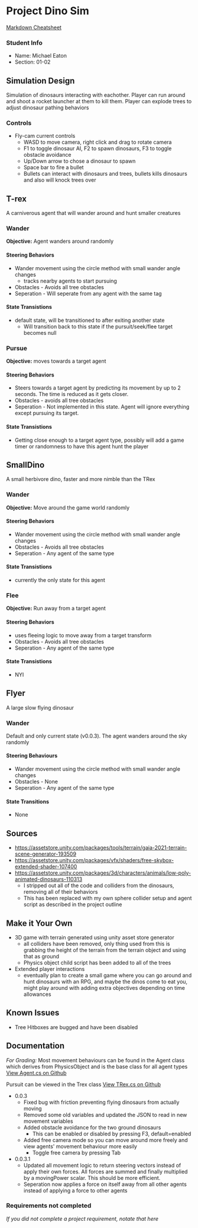 # Project Dino Sim

[Markdown Cheatsheet](https://github.com/adam-p/markdown-here/wiki/Markdown-Here-Cheatsheet)



### Student Info

-   Name: Michael Eaton
-   Section: 01-02

## Simulation Design

Simulation of dinosaurs interacting with eachother. Player can run around and shoot a rocket launcher at them to kill them.
Player can explode trees to adjust dinosaur pathing behaviors

### Controls

-   Fly-cam current controls
    -   WASD to move camera, right click and drag to rotate camera
    -   F1 to toggle dinosaur AI, F2 to spawn dinosaurs, F3 to toggle obstacle avoidance
    -   Up/Down arrow to chose a dinosaur to spawn
    -   Space bar to fire a bullet
    -   Bullets can interact with dinosaurs and trees, bullets kills dinosaurs and also will knock trees over

## T-rex

A carniverous agent that will wander around and hunt smaller creatures

### Wander

**Objective:** Agent wanders around randomly

#### Steering Behaviors

*  Wander movement using the circle method with small wander angle changes
   *  tracks nearby agents to start pursuing
*  Obstacles - Avoids all tree obstacles
*  Seperation - Will seperate from any agent with the same tag
   
#### State Transistions

-  default state, will be transitioned to after exiting another state
   -  Will transition back to this state if the pursuit/seek/flee target becomes null
   
### Pursue

**Objective:** moves towards a target agent

#### Steering Behaviors

-  Steers towards a target agent by predicting its movement by up to 2 seconds. The time is reduced as it gets closer.
-  Obstacles - avoids all tree obstacles
-  Seperation - Not implemented in this state. Agent will ignore everything except pursuing its target.
   
#### State Transistions

- Getting close enough to a target agent type, possibly will add a game timer or randomness to have this agent hunt the player

## SmallDino

A small herbivore dino, faster and more nimble than the TRex

### Wander

**Objective:** Move around the game world randomly

#### Steering Behaviors

- Wander movement using the circle method with small wander angle changes
- Obstacles - Avoids all tree obstacles
- Seperation - Any agent of the same type
   
#### State Transistions

- currently the only state for this agent
   
### Flee

**Objective:** Run away from a target agent

#### Steering Behaviors

- uses fleeing logic to move away from a target transform
- Obstacles - Avoids all tree obstacles
- Seperation - Any agent of the same type
   
#### State Transistions

- NYI

## Flyer
A large slow flying dinosaur

### Wander
Default and only current state (v0.0.3). The agent wanders around the sky randomly

#### Steering Behaviours

- Wander movement using the circle method with small wander angle changes
- Obstacles - None
- Seperation - Any agent of the same type

#### State Transitions
- None

## Sources

-   https://assetstore.unity.com/packages/tools/terrain/gaia-2021-terrain-scene-generator-193509
-   https://assetstore.unity.com/packages/vfx/shaders/free-skybox-extended-shader-107400
-   https://assetstore.unity.com/packages/3d/characters/animals/low-poly-animated-dinosaurs-110313
	- I stripped out all of the code and colliders from the dinosaurs, removing all of their behaviors
	- This has been replaced with my own sphere collider setup and agent script as described in the project outline

## Make it Your Own

-  3D game with terrain generated using unity asset store generator
	-  all colliders have been removed, only thing used from this is grabbing the height of the terrain from the terrain object and using that as ground
	-  Physics object child script has been added to all of the trees
-  Extended player interactions
	-  eventually plan to create a small game where you can go around and hunt dinosaurs with an RPG, and maybe the dinos come to eat you, might play around with adding extra objectives depending on time allowances

## Known Issues

-  Tree Hitboxes are bugged and have been disabled

## Documentation

*For Grading:* Most movement behaviours can be found in the Agent class which derives from PhysicsObject and is the base class for all agent types [View Agent.cs on Github](Project2/Assets/Scripts/Agent.cs)

Pursuit can be viewed in the Trex class [View TRex.cs on Github](Project2/Assets/Scripts/TRex.cs)

-  0.0.3
	-  Fixed bug with friction preventing flying dinosaurs from actually moving
	-  Removed some old variables and updated the JSON to read in new movement variables
	-  Added obstacle avoidance for the two ground dinosaurs
		-  This can be enabled or disabled by pressing F3, default=enabled
	-  Added free camera mode so you can move around more freely and view agents' movement behaviour more easily
		-  Toggle free camera by pressing Tab
- 0.0.3.1
	-  Updated all movement logic to return steering vectors instead of apply their own forces. All forces are summed and finally multiplied by a movingPower scalar. This should be more efficient.
	-  Seperation now applies a force on itself away from all other agents instead of applying a force to other agents	

### Requirements not completed

_If you did not complete a project requirement, notate that here_

